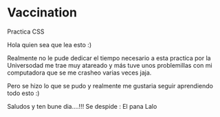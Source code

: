 # Vaccination
Practica CSS

Hola quien sea que lea esto :)

Realmente no le pude dedicar el tiempo necesario a esta practica por la Universodad me trae muy atareado y más tuve unos
problemillas con mi computadora que se me crasheo varias veces jaja. 

Pero se hizo lo que se pudo y realmente me gustaria seguir aprendiendo todo esto :)

Saludos y ten bune dia....!!!
Se despide : El pana Lalo
